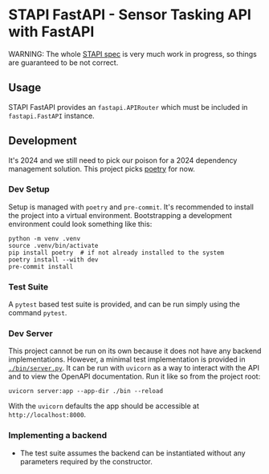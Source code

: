 # STAPI FastAPI - Sensor Tasking API with FastAPI

WARNING: The whole [STAPI spec] is very much work in progress, so things are
guaranteed to be not correct.

## Usage

STAPI FastAPI provides an `fastapi.APIRouter` which must be included in
`fastapi.FastAPI` instance.

## Development

It's 2024 and we still need to pick our poison for a 2024 dependency management
solution. This project picks [poetry] for now.

### Dev Setup

Setup is managed with `poetry` and `pre-commit`. It's recommended to install
the project into a virtual environment. Bootstrapping a development environment
could look something like this:

```commandline
python -m venv .venv
source .venv/bin/activate
pip install poetry  # if not already installed to the system
poetry install --with dev
pre-commit install
```

### Test Suite

A `pytest` based test suite is provided, and can be run simply using the
command `pytest`.

### Dev Server

This project cannot be run on its own because it does not have any backend
implementations. However, a minimal test implementation is provided in
[`./bin/server.py`](./bin/server.py). It can be run with `uvicorn` as a way to
interact with the API and to view the OpenAPI documentation. Run it like so
from the project root:

```commandline
uvicorn server:app --app-dir ./bin --reload
```

With the `uvicorn` defaults the app should be accessible at
`http://localhost:8000`.

### Implementing a backend

- The test suite assumes the backend can be instantiated without any parameters
  required by the constructor.

[STAPI spec]: https://github.com/stapi-spec/stapi-spec
[poetry]: https://python-poetry.org/
